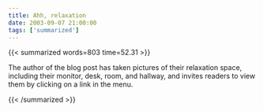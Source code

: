 ```yaml
---
title: Ahh, relaxation
date: 2003-09-07 21:00:00
tags: ['summarized']
---
```


{{< summarized words=803 time=52.31 >}}

The author of the blog post has taken pictures of their relaxation space, including their monitor, desk, room, and hallway, and invites readers to view them by clicking on a link in the menu.

{{< /summarized >}}
